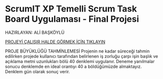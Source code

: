 # ScrumIT XP Temelli Scrum Task Board Uygulaması - Final Projesi
HAZIRLAYAN: ALİ BAŞKÖYLÜ

[PROJEYİ ÇALIŞIR HALDE GÖRMEK İÇİN TIKLAYIN](https://ali-baskoylu.herokuapp.com/)

PROJE BÜYÜKLÜĞÜ TAHMİNLEMESİ
Projenin ne kadar süreceği tahmin edilirken projede kullanıcı tarafından belirlenen iş zorluğu çarpı işin başlık ve açıklama metni uzunlukları bölü 40 denklemi uygulanır. Deneme yanılmalar sonucu denklemde en ideal orantıyı 40 a böldüğümüzde almaktayız. Denklem gün olarak sonuç verir.

